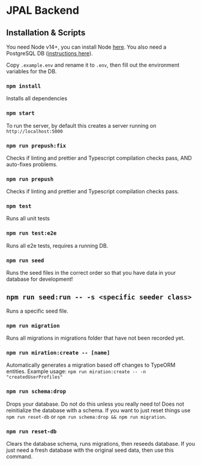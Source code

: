 # JPAL Backend

## Installation & Scripts

You need Node v14+, you can install Node [here](https://nodejs.org/en/download/).
You also need a PostgreSQL DB ([instructions here](https://www.postgresql.org/download/)).

Copy `.example.env` and rename it to `.env`, then fill out the environment variables for the DB.

### `npm install`

Installs all dependencies

### `npm start`

To run the server, by default this creates a server running on `http://localhost:5000`

### `npm run prepush:fix`

Checks if linting and prettier and Typescript compilation checks pass, AND auto-fixes problems.

### `npm run prepush`

Checks if linting and prettier and Typescript compilation checks pass.

### `npm test`

Runs all unit tests

### `npm run test:e2e`

Runs all e2e tests, requires a running DB.

### `npm run seed`

Runs the seed files in the correct order so that you have data in your database for development!

## `npm run seed:run -- -s <specific seeder class>`

Runs a specific seed file.

### `npm run migration`

Runs all migrations in migrations folder that have not been recorded yet.

### `npm run miration:create -- [name]`

Automatically generates a migration based off changes to TypeORM entities.
Example usage: `npm run miration:create -- -n "createdUserProfiles"`

### `npm run schema:drop`

Drops your database. Do not do this unless you really need to! Does not reinitialize the database with a schema. If you want to just reset things use `npm run reset-db` or `npm run schema:drop && npm run migration`.

### `npm run reset-db`

Clears the database schema, runs migrations, then reseeds database. If you just need a fresh database with the original seed data, then use this command.
